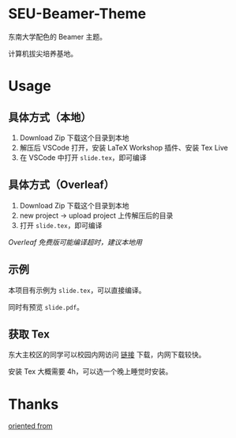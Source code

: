 # SEU-Beamer-Theme

东南大学配色的 Beamer 主题。

计算机拔尖培养基地。

# Usage

## 具体方式（本地）

1. Download Zip 下载这个目录到本地
2. 解压后 VSCode 打开，安装 LaTeX Workshop 插件、安装 Tex Live
3. 在 VSCode 中打开 `slide.tex`，即可编译

## 具体方式（Overleaf）

1. Download Zip 下载这个目录到本地
2. new project -> upload project 上传解压后的目录
3. 打开 `slide.tex`，即可编译

*Overleaf 免费版可能编译超时，建议本地用*

## 示例

本项目有示例为 `slide.tex`，可以直接编译。

同时有预览 `slide.pdf`。

## 获取 Tex

东大主校区的同学可以校园内网访问 [链接](https://pan.m5d431.cn/share/eYg2t8IO) 下载，内网下载较快。

安装 Tex 大概需要 4h，可以选一个晚上睡觉时安装。

# Thanks

[oriented from](https://github.com/GuanxingLu/SEU-beamer-latex-slide/tree/main)
